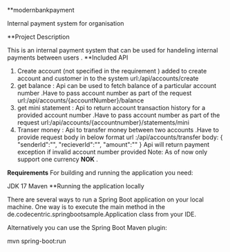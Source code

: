 **modernbankpayment

Internal payment system for organisation

**Project Description

This is an internal payment system that can be used for handeling internal payments between users .
**Included API

1) Create account (not specified in the requirement ) added to create account and customer in to the system 
url:/api/accounts/create
2) get balance : Api can be used to fetch balance of a particular account number .Have to pass account number as part of the request 
url:/api/accounts/{accountNumber}/balance
3) get mini statement  : Api to return account transaction history for a provided account number .Have to pass account number as part of the request
url:/api/accounts/{accountnumber}/statements/mini
6) Transer money : Api to transfer money between two accounts .Have to provide request body in below format 
url :/api/accounts/transfer
 body:
 {
  "senderId":"",
  "recieverId":"",
  "amount":""
}
Api will return payment exception if invalid account number provided 
Note: As of now only support one currency **NOK** .


**Requirements**
For building and running the application you need:

JDK 17
Maven
**Running the application locally

There are several ways to run a Spring Boot application on your local machine. One way is to execute the main method in the de.codecentric.springbootsample.Application class from your IDE.

Alternatively you can use the Spring Boot Maven plugin:

mvn spring-boot:run
